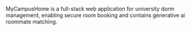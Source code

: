  MyCampusHome is a full-stack web application for university dorm management, enabling secure room booking and contains generative ai roommate matching.
